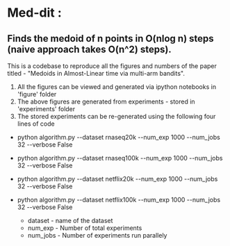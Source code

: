 # Med-dit :
## Finds the medoid of n points in O(nlog n) steps (naive approach takes O(n^2) steps).

This is a codebase to reproduce all the figures and numbers of the paper titled - "Medoids in Almost-Linear time via
multi-arm bandits".

 1) All the figures can be viewed and generated via ipython notebooks in 'figure' folder
 2) The above figures are generated from experiments - stored in 'experiments' folder
 3) The stored experiments can be re-generated using the following four lines of code

  * python algorithm.py --dataset rnaseq20k --num_exp 1000 --num_jobs 32 --verbose False
  * python algorithm.py --dataset rnaseq100k --num_exp 1000 --num_jobs 32 --verbose False
  * python algorithm.py --dataset netflix20k --num_exp 1000 --num_jobs 32 --verbose False
  * python algorithm.py --dataset netflix100k --num_exp 1000 --num_jobs 32 --verbose False

    * dataset - name of the dataset
    * num_exp - Number of total experiments
    * num_jobs - Number of experiments run parallely
  
